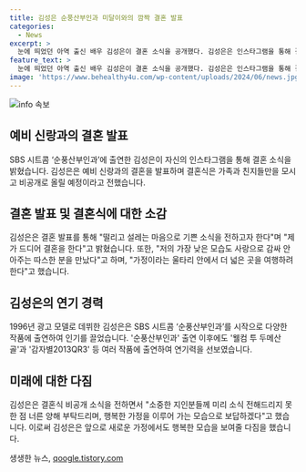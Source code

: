 ```yaml
---
title: 김성은 순풍산부인과 미달이와의 깜짝 결혼 발표
categories:
  - News
excerpt: >
  눈에 띄었던 아역 출신 배우 김성은이 결혼 소식을 공개했다. 김성은은 인스타그램을 통해 결혼을 발표하며, 예비 신랑의 구체적인 정보는 공개하지 않았다. 결혼식은 비공개로 치를 예정이라고 밝히면서, 소중한 지인들께 늦은 소식을 전하며 양해를 구했다. 이에 앞서 김성은은 순풍산부인과를 비롯한 다양한 작품으로 활약했고, 팬들의 축하와 응원이 이어지고 있다.
feature_text: >
  눈에 띄었던 아역 출신 배우 김성은이 결혼 소식을 공개했다. 김성은은 인스타그램을 통해 결혼을 발표하며, 예비 신랑의 구체적인 정보는 공개하지 않았다. 결혼식은 비공개로 치를 예정이라고 밝히면서, 소중한 지인들께 늦은 소식을 전하며 양해를 구했다. 이에 앞서 김성은은 순풍산부인과를 비롯한 다양한 작품으로 활약했고, 팬들의 축하와 응원이 이어지고 있다.
image: 'https://www.behealthy4u.com/wp-content/uploads/2024/06/news.jpg'
---
```


<p><img src="https://www.behealthy4u.com/wp-content/uploads/2024/06/news.jpg" alt="info 속보" /></p>

<h2 data-ke-size="size26">예비 신랑과의 결혼 발표</h2>

<p data-ke-size="size16">SBS 시트콤 ‘순풍산부인과’에 출연한 김성은이 자신의 인스타그램을 통해 결혼 소식을 밝혔습니다. 김성은은 예비 신랑과의 결혼을 발표하며 결혼식은 가족과 친지들만을 모시고 비공개로 올릴 예정이라고 전했습니다.</p>

<h2 data-ke-size="size26">결혼 발표 및 결혼식에 대한 소감</h2>

<p data-ke-size="size16">김성은은 결혼 발표를 통해 "떨리고 설레는 마음으로 기쁜 소식을 전하고자 한다"며 "제가 드디어 결혼을 한다"고 밝혔습니다. 또한, "저의 가장 낮은 모습도 사랑으로 감싸 안아주는 따스한 분을 만났다"고 하며, "가정이라는 울타리 안에서 더 넓은 곳을 여행하려 한다"고 했습니다.</p>

<h2 data-ke-size="size26">김성은의 연기 경력</h2>

<p data-ke-size="size16">1996년 광고 모델로 데뷔한 김성은은 SBS 시트콤 ‘순풍산부인과’를 시작으로 다양한 작품에 출연하여 인기를 끌었습니다. '순풍산부인과' 출연 이후에도 '웰컴 투 두메산골'과 '감자별2013QR3' 등 여러 작품에 출연하여 연기력을 선보였습니다.</p>

<h2 data-ke-size="size26">미래에 대한 다짐</h2>

<p data-ke-size="size16">김성은은 결혼식 비공개 소식을 전하면서 "소중한 지인분들께 미리 소식 전해드리지 못한 점 너른 양해 부탁드리며, 행복한 가정을 이루어 가는 모습으로 보답하겠다"고 했습니다. 이로써 김성은은 앞으로 새로운 가정에서도 행복한 모습을 보여줄 다짐을 했습니다.</p>
생생한 뉴스, <a href="https://qoogle.tistory.com" rel="dofollow">qoogle.tistory.com</a>


